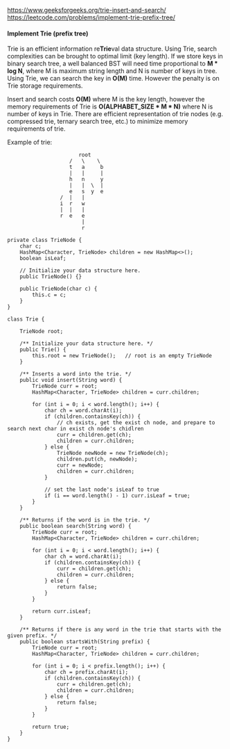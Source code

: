 https://www.geeksforgeeks.org/trie-insert-and-search/
https://leetcode.com/problems/implement-trie-prefix-tree/

#### Implement Trie (prefix tree)

Trie is an efficient information re**Trie**val data structure. Using Trie, search complexities can be brought to optimal limit (key length). If we store keys in binary search tree, a well balanced BST will need time proportional to **M * log N**, where M is maximum string length and N is number of keys in tree. Using Trie, we can search the key in **O(M)** time. However the penalty is on Trie storage requirements.

Insert and search costs **O(M)** where M is the key length, however the memory requirements of Trie is **O(ALPHABET_SIZE * M * N)** where N is number of keys in Trie. There are efficient representation of trie nodes (e.g. compressed trie, ternary search tree, etc.) to minimize memory requirements of trie.



Example of trie:
```
                       root
                    /   \    \
                    t   a     b
                    |   |     |
                    h   n     y
                    |   |  \  |
                    e   s  y  e
                 /  |   |
                 i  r   w
                 |  |   |
                 r  e   e
                        |
                        r
```

```
private class TrieNode {
    char c;
    HashMap<Character, TrieNode> children = new HashMap<>();
    boolean isLeaf;

    // Initialize your data structure here.
    public TrieNode() {}

    public TrieNode(char c) {
        this.c = c;
    }
}
```

```
class Trie {

    TrieNode root;

    /** Initialize your data structure here. */
    public Trie() {
        this.root = new TrieNode();   // root is an empty TrieNode
    }
    
    /** Inserts a word into the trie. */
    public void insert(String word) {
        TrieNode curr = root;
        HashMap<Character, TrieNode> children = curr.children;
        
        for (int i = 0; i < word.length(); i++) {
            char ch = word.charAt(i);
            if (children.containsKey(ch)) {
                // ch exists, get the exist ch node, and prepare to search next char in exist ch node's chidlren
                curr = children.get(ch);
                children = curr.children;
            } else {
                TrieNode newNode = new TrieNode(ch);
                children.put(ch, newNode);
                curr = newNode;
                children = curr.children;
            }
            
            // set the last node's isLeaf to true
            if (i == word.length() - 1) curr.isLeaf = true;
        }
    }
    
    /** Returns if the word is in the trie. */
    public boolean search(String word) {
        TrieNode curr = root;
        HashMap<Character, TrieNode> children = curr.children;
        
        for (int i = 0; i < word.length(); i++) {
            char ch = word.charAt(i);
            if (children.containsKey(ch)) {
                curr = children.get(ch);
                children = curr.children;
            } else {
                return false;
            }
        }
        
        return curr.isLeaf;
    }
    
    /** Returns if there is any word in the trie that starts with the given prefix. */
    public boolean startsWith(String prefix) {
        TrieNode curr = root;
        HashMap<Character, TrieNode> children = curr.children;
        
        for (int i = 0; i < prefix.length(); i++) {
            char ch = prefix.charAt(i);
            if (children.containsKey(ch)) {
                curr = children.get(ch);
                children = curr.children;
            } else {
                return false;
            }
        }
        
        return true;
    }
}
```
